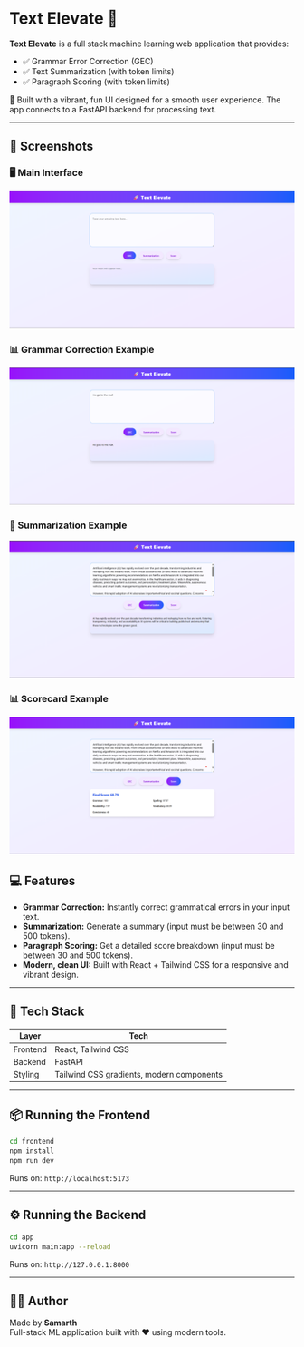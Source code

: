 # Text Elevate 🚀

**Text Elevate** is a full stack machine learning web application that provides:

- ✅ Grammar Error Correction (GEC)
- ✅ Text Summarization (with token limits)
- ✅ Paragraph Scoring (with token limits)

🎨 Built with a vibrant, fun UI designed for a smooth user experience. The app connects to a FastAPI backend for processing text.

---

## 📸 Screenshots

### 🖥️ Main Interface

![Main UI](./screenshots/image.png)

### 📊 Grammar Correction Example

![GEC](./screenshots/image_gec.png)

### 📝 Summarization Example

![Summarization](./screenshots/image_summarization.png)

### 📊 Scorecard Example

![Scorecard](./screenshots/image_scorer.png)

## 💻 Features

- **Grammar Correction:** Instantly correct grammatical errors in your input text.
- **Summarization:** Generate a summary (input must be between 30 and 500 tokens).
- **Paragraph Scoring:** Get a detailed score breakdown (input must be between 30 and 500 tokens).
- **Modern, clean UI:** Built with React + Tailwind CSS for a responsive and vibrant design.

---

## 🚀 Tech Stack

| Layer    | Tech                                      |
| -------- | ----------------------------------------- |
| Frontend | React, Tailwind CSS                       |
| Backend  | FastAPI                                   |
| Styling  | Tailwind CSS gradients, modern components |

---

## 📦 Running the Frontend

```bash
cd frontend
npm install
npm run dev
```

Runs on: `http://localhost:5173`

---

## ⚙️ Running the Backend

```bash
cd app
uvicorn main:app --reload
```

Runs on: `http://127.0.0.1:8000`

---

## 👨‍💻 Author

Made by **Samarth**  
Full-stack ML application built with ❤️ using modern tools.
